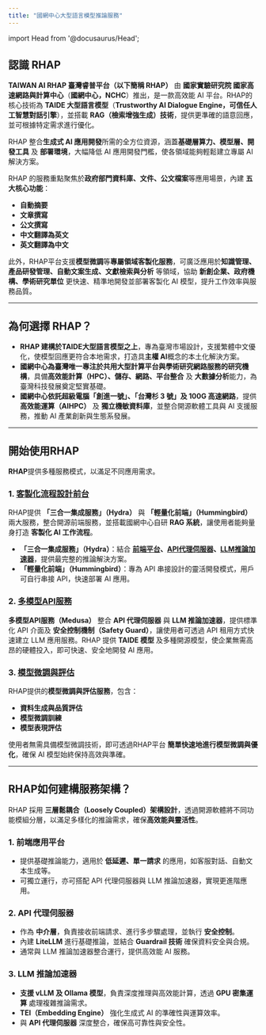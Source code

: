 ```yaml
---
title: "國網中心大型語言模型推論服務"
---
```

import Head from '@docusaurus/Head';

<Head>
  <title>Home | NCHC RHAP</title>
</Head>

## 認識 RHAP  

**TAIWAN AI RHAP 臺灣睿普平台（以下簡稱 RHAP）** 由 **國家實驗研究院 國家高速網路與計算中心**（**國網中心，NCHC**）推出，是一款高效能 AI 平台。RHAP的核心技術為 **TAIDE 大型語言模型**（**Trustworthy AI Dialogue Engine，可信任人工智慧對話引擎**），並搭載 **RAG（檢索增強生成）技術**，提供更準確的語意回應，並可根據特定需求進行優化。  

RHAP 整合**生成式 AI 應用開發**所需的全方位資源，涵蓋**基礎層算力、模型層、開發工具** 及 **部署環境**，大幅降低 AI 應用開發門檻，使各領域能夠輕鬆建立專屬 AI 解決方案。  

RHAP 的服務重點聚焦於**政府部門資料庫、文件、公文檔案**等應用場景，內建 **五大核心功能**：  
- **自動摘要**  
- **文章撰寫**  
- **公文撰寫**  
- **中文翻譯為英文**  
- **英文翻譯為中文**  

此外，RHAP平台支援**模型微調**等**專屬領域客製化服務**，可廣泛應用於**知識管理、產品研發管理、自動文案生成、文獻檢索與分析** 等領域，協助 **新創企業、政府機構、學術研究單位** 更快速、精準地開發並部署客製化 AI 模型，提升工作效率與服務品質。  

---

## 為何選擇 RHAP？  

- **RHAP 建構於TAIDE大型語言模型之上**，專為臺灣市場設計，支援繁體中文優化，使模型回應更符合本地需求，打造具**主權 AI**概念的本土化解決方案。  
- **國網中心為臺灣唯一專注於共用大型計算平台與學術研究網路服務的研究機構**，具備**高效能計算（HPC）、儲存、網路、平台整合** 及 **大數據分析**能力，為臺灣科技發展奠定堅實基礎。  
- **國網中心依託超級電腦「創進一號」、「台灣杉 3 號」及 100G 高速網路**，提供 **高效能運算（AIHPC）** 及 **獨立機敏資料庫**，並整合開源軟體工具與 AI 支援服務，推動 AI 產業創新與生態系發展。  

---

## 開始使用RHAP  

**RHAP**提供多種服務模式，以滿足不同應用需求。  

### 1. [客製化流程設計前台](/docs/service_intro/services/可客製化流程設計服務前台)  

RHAP提供 **「三合一集成服務」（Hydra）** 與 **「輕量化前端」（Hummingbird）** 兩大服務，整合開源前端服務，並搭載國網中心自研 **RAG 系統**，讓使用者能夠量身打造 **客製化 AI 工作流程**。  
- **「三合一集成服務」（Hydra）**：結合 **[前端平台](/docs/service_intro/home.md#架構介紹)、[API代理伺服器](/docs/service_intro/home.md#架構介紹)、[LLM推論加速器](/docs/service_intro/home.md#架構介紹)**，提供最完整的推論解決方案。  
- **「輕量化前端」（Hummingbird）**：專為 API 串接設計的靈活開發模式，用戶可自行串接 API，快速部署 AI 應用。  

### 2. [多模型API服務](/docs/service_intro/services/高效能多模型API服務)  

**多模型API服務（Medusa）** 整合 **API 代理伺服器** 與 **LLM 推論加速器**，提供標準化 API 介面及 **安全控制機制（Safety Guard）**，讓使用者可透過 API 租用方式快速建立 LLM 應用服務。RHAP 提供 **TAIDE 模型** 及多種開源模型，使企業無需高昂的硬體投入，即可快速、安全地開發 AI 應用。  

### 3. [模型微調與評估](/docs/service_intro/services/模型微調訓練與評估流程)  

RHAP提供的**模型微調與評估服務**，包含：  
- **資料生成與品質評估**  
- **模型微調訓練**  
- **模型表現評估**  

使用者無需具備模型微調技術，即可透過RHAP平台 **簡單快速地進行模型微調與優化**，確保 AI 模型始終保持高效與準確。  

---

## RHAP如何建構服務架構？  

RHAP 採用 **三層鬆耦合（Loosely Coupled）架構設計**，透過開源軟體將不同功能模組分層，以滿足多樣化的推論需求，確保**高效能與靈活性**。 

### **1. 前端應用平台**  
- 提供基礎推論能力，適用於 **低延遲、單一請求** 的應用，如客服對話、自動文本生成等。  
- 可獨立運行，亦可搭配 API 代理伺服器與 LLM 推論加速器，實現更進階應用。  

### **2. API 代理伺服器**  
- 作為 **中介層**，負責接收前端請求、進行多步驟處理，並執行 **安全控制**。  
- 內建 **LiteLLM** 進行基礎推論，並結合 **Guardrail 技術** 確保資料安全與合規。  
- 通常與 LLM 推論加速器整合運行，提供高效能 AI 服務。  

### **3. LLM 推論加速器**  
- **支援 vLLM 及 Ollama 模型**，負責深度推理與高效能計算，透過 **GPU 密集運算** 處理複雜推論需求。  
- **TEI（Embedding Engine）** 強化生成式 AI 的準確性與運算效率。  
- 與 **API 代理伺服器** 深度整合，確保高可靠性與安全性。  
